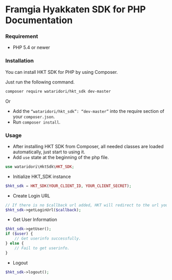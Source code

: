 Framgia Hyakkaten SDK for PHP Documentation
==========


### Requirement
* PHP 5.4 or newer

### Installation
You can install HKT SDK for PHP by using Composer.

Just run the following command.

```bash
composer require wataridori/hkt_sdk dev-master
```

Or

* Add the `“wataridori/hkt_sdk”: “dev-master”` into the require section of your `composer.json`.
* Run `composer install`.

### Usage
* After installing HKT SDK from Composer, all needed classes are loaded automatically, just start to using it.
* Add `use` state at the beginning of the php file.

```php
use wataridori\HktSdk\HKT_SDK;
```

* Initialize HKT_SDK instance

```php
$hkt_sdk = HKT_SDK(YOUR_CLIENT_ID, YOUR_CLIENT_SECRET);
```

* Create Login URL

```php
// If there is no $callback url added, HKT will redirect to the url you registered when created app. 
$hkt_sdk->getLoginUrl($callback);
```

* Get User Information

```php
$hkt_sdk->getUser();
if ($user) {
    // Get userinfo successfully.
} else {
    // Fail to get userinfo.
}
```

* Logout

```php
$hkt_sdk->logout();
```

